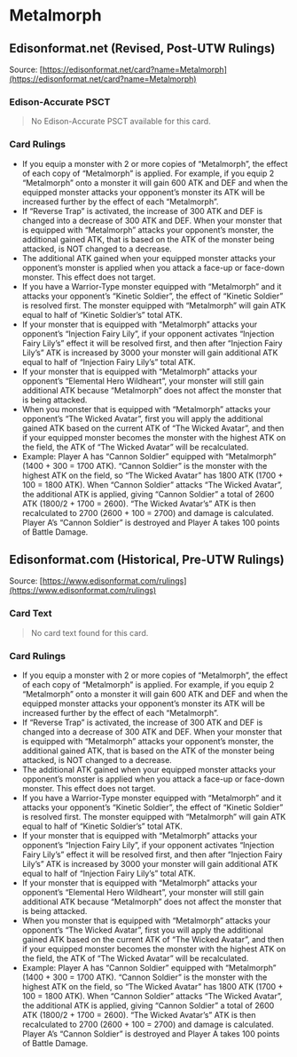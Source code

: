 # Metalmorph

## Edisonformat.net (Revised, Post-UTW Rulings)

Source: [https://edisonformat.net/card?name=Metalmorph](https://edisonformat.net/card?name=Metalmorph)

### Edison-Accurate PSCT

> No Edison-Accurate PSCT available for this card.

### Card Rulings

*   If you equip a monster with 2 or more copies of “Metalmorph”, the effect of each copy of “Metalmorph” is applied. For example, if you equip 2 “Metalmorph” onto a monster it will gain 600 ATK and DEF and when the equipped monster attacks your opponent’s monster its ATK will be increased further by the effect of each “Metalmorph”.
*   If “Reverse Trap” is activated, the increase of 300 ATK and DEF is changed into a decrease of 300 ATK and DEF. When your monster that is equipped with “Metalmorph” attacks your opponent’s monster, the additional gained ATK, that is based on the ATK of the monster being attacked, is NOT changed to a decrease.
*   The additional ATK gained when your equipped monster attacks your opponent’s monster is applied when you attack a face-up or face-down monster. This effect does not target.
*   If you have a Warrior-Type monster equipped with “Metalmorph” and it attacks your opponent’s “Kinetic Soldier”, the effect of “Kinetic Soldier” is resolved first. The monster equipped with “Metalmorph” will gain ATK equal to half of “Kinetic Soldier’s” total ATK.
*   If your monster that is equipped with “Metalmorph” attacks your opponent’s “Injection Fairy Lily”, if your opponent activates “Injection Fairy Lily’s” effect it will be resolved first, and then after “Injection Fairy Lily’s” ATK is increased by 3000 your monster will gain additional ATK equal to half of “Injection Fairy Lily’s” total ATK.
*   If your monster that is equipped with “Metalmorph” attacks your opponent’s “Elemental Hero Wildheart”, your monster will still gain additional ATK because “Metalmorph” does not affect the monster that is being attacked.
*   When you monster that is equipped with “Metalmorph” attacks your opponent’s “The Wicked Avatar”, first you will apply the additional gained ATK based on the current ATK of “The Wicked Avatar”, and then if your equipped monster becomes the monster with the highest ATK on the field, the ATK of “The Wicked Avatar” will be recalculated.
*   Example: Player A has “Cannon Soldier” equipped with “Metalmorph” (1400 + 300 = 1700 ATK). “Cannon Soldier” is the monster with the highest ATK on the field, so “The Wicked Avatar” has 1800 ATK (1700 + 100 = 1800 ATK). When “Cannon Soldier” attacks “The Wicked Avatar”, the additional ATK is applied, giving “Cannon Soldier” a total of 2600 ATK (1800/2 + 1700 = 2600). “The Wicked Avatar’s” ATK is then recalculated to 2700 (2600 + 100 = 2700) and damage is calculated. Player A’s “Cannon Soldier” is destroyed and Player A takes 100 points of Battle Damage.


## Edisonformat.com (Historical, Pre-UTW Rulings)

Source: [https://www.edisonformat.com/rulings](https://www.edisonformat.com/rulings)

### Card Text

> No card text found for this card.

### Card Rulings

*   If you equip a monster with 2 or more copies of “Metalmorph”, the effect of each copy of “Metalmorph” is applied. For example, if you equip 2 “Metalmorph” onto a monster it will gain 600 ATK and DEF and when the equipped monster attacks your opponent’s monster its ATK will be increased further by the effect of each “Metalmorph”.
*   If “Reverse Trap” is activated, the increase of 300 ATK and DEF is changed into a decrease of 300 ATK and DEF. When your monster that is equipped with “Metalmorph” attacks your opponent’s monster, the additional gained ATK, that is based on the ATK of the monster being attacked, is NOT changed to a decrease.
*   The additional ATK gained when your equipped monster attacks your opponent’s monster is applied when you attack a face-up or face-down monster. This effect does not target.
*   If you have a Warrior-Type monster equipped with “Metalmorph” and it attacks your opponent’s “Kinetic Soldier”, the effect of “Kinetic Soldier” is resolved first. The monster equipped with “Metalmorph” will gain ATK equal to half of “Kinetic Soldier’s” total ATK.
*   If your monster that is equipped with “Metalmorph” attacks your opponent’s “Injection Fairy Lily”, if your opponent activates “Injection Fairy Lily’s” effect it will be resolved first, and then after “Injection Fairy Lily’s” ATK is increased by 3000 your monster will gain additional ATK equal to half of “Injection Fairy Lily’s” total ATK.
*   If your monster that is equipped with “Metalmorph” attacks your opponent’s “Elemental Hero Wildheart”, your monster will still gain additional ATK because “Metalmorph” does not affect the monster that is being attacked.
*   When you monster that is equipped with “Metalmorph” attacks your opponent’s “The Wicked Avatar”, first you will apply the additional gained ATK based on the current ATK of “The Wicked Avatar”, and then if your equipped monster becomes the monster with the highest ATK on the field, the ATK of “The Wicked Avatar” will be recalculated.
*   Example: Player A has “Cannon Soldier” equipped with “Metalmorph” (1400 + 300 = 1700 ATK). “Cannon Soldier” is the monster with the highest ATK on the field, so “The Wicked Avatar” has 1800 ATK (1700 + 100 = 1800 ATK). When “Cannon Soldier” attacks “The Wicked Avatar”, the additional ATK is applied, giving “Cannon Soldier” a total of 2600 ATK (1800/2 + 1700 = 2600). “The Wicked Avatar’s” ATK is then recalculated to 2700 (2600 + 100 = 2700) and damage is calculated. Player A’s “Cannon Soldier” is destroyed and Player A takes 100 points of Battle Damage.


